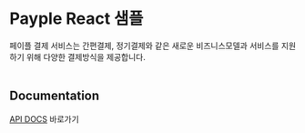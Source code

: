 # Payple React 샘플

페이플 결제 서비스는 간편결제, 정기결제와 같은 새로운 비즈니스모델과 서비스를 지원하기 위해 다양한 결제방식을 제공합니다.
<br><br>
## Documentation

[API DOCS](https://developer.payple.kr/) 바로가기
